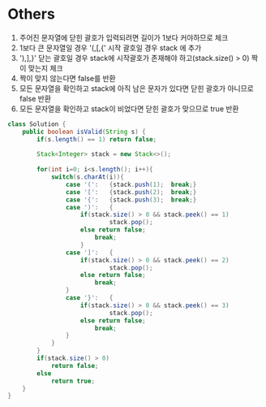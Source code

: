 # Others
1. 주어진 문자열에 닫힌 괄호가 입력되려면 길이가 1보다 커야하므로 체크
2. 1보다 큰 문자열일 경우 '(,[,{' 시작 괄호일 경우 stack 에 추가
3. '),],}' 닫는 괄호일 경우 stack에 시작괄호가 존재해야 하고(stack.size() > 0) 짝이 맞는지 체크
4. 짝이 맞지 않는다면 false를 반환
5. 모든 문자열을 확인하고 stack에 아직 남은 문자가 있다면 닫힌 괄호가 아니므로 false 반환
6. 모든 문자열을 확인하고 stack이 비었다면 닫힌 괄호가 맞으므로 true 반환


```java
class Solution {
    public boolean isValid(String s) {
        if(s.length() == 1) return false;
        
        Stack<Integer> stack = new Stack<>();
        
        for(int i=0; i<s.length(); i++){
            switch(s.charAt(i)){
                case '(':   {stack.push(1);  break;}
                case '[':   {stack.push(2);  break;}
                case '{':   {stack.push(3);  break;}
                case ')':   {   
                    if(stack.size() > 0 && stack.peek() == 1)
                            stack.pop();
                    else return false;
                        break;
                    }
                case ']':   {
                    if(stack.size() > 0 && stack.peek() == 2)
                            stack.pop();
                    else return false;
                        break;
                }
                case '}':   {
                    if(stack.size() > 0 && stack.peek() == 3)
                            stack.pop();
                    else return false;
                        break;
                }
            }
        }
        if(stack.size() > 0)
            return false;
        else 
            return true;
    }
}
```
